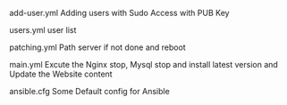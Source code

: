   add-user.yml    Adding users with Sudo Access with PUB Key

  users.yml       user list

  patching.yml    Path server if not done and reboot

  main.yml        Excute the Nginx stop,  Mysql stop  and install latest version and Update the Website content

  ansible.cfg     Some  Default config for Ansible
